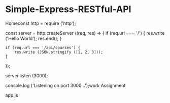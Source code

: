 # Simple-Express-RESTful-API
Homeconst http = require ('http');

const server = http.createServer ((req, res) => {
    if (req.url === '/') {
        res.write ('Hello World');
        res.end();
    }

    if (req.url === '/api/courses') {
        res.write (JSON.stringify ([1, 2, 3]));
    }
});

server.listen (3000);

console.log ('Listening on port 3000...');work Assignment

app.js
